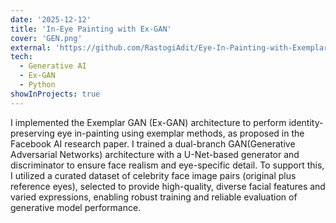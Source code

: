 ```yaml
---
date: '2025-12-12'
title: 'In-Eye Painting with Ex-GAN'
cover: 'GEN.png'
external: 'https://github.com/RastogiAdit/Eye-In-Painting-with-Exemplar-Generative-Adversarial-Networks-'
tech:
  - Generative AI
  - Ex-GAN
  - Python
showInProjects: true
---
```



 I implemented the Exemplar GAN (Ex-GAN) architecture to perform identity-preserving eye in-painting using exemplar methods, as proposed in the Facebook AI research paper. I trained a dual-branch GAN(Generative Adversarial Networks) architecture with a U-Net-based generator and discriminator to ensure face realism and eye-specific detail. To support this, I utilized a curated dataset of celebrity face image pairs (original plus reference eyes), selected to provide high-quality, diverse facial features and varied expressions, enabling robust training and reliable evaluation of generative model performance.

